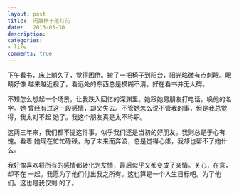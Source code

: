 ```yaml
---
layout: post
title:  闲敲棋子落灯花
date:   2013-03-30
description: 
categories:
- life
comments: true
---
```

下午看书，床上躺久了，觉得困倦。搬了一把椅子到阳台，阳光略微有点刺眼。眼睛好像
越来越近视了，看远处的东西总是模糊不清。好在看书并无大碍。


不知怎么想起一个场景，让我跌入回忆的深渊里。她跟她男朋友打电话，唤他的名字。她
曾经有过这一段感情，却又失去。不管她怎么说不管我的事，但是我总觉得，我太对不起
她了。我这个朋友真是太不称职。



这两三年来，我们都不提这件事。似乎我们还是当初的好朋友。我则总是于心有愧。看着
她现在忙忙碌碌，为了未来而奔波，总是觉得心疼，我却也帮不了她什么。


我好像喜欢将所有的感情都转化为友情，最后似乎又都变成了亲情。关心，在意，却不在
一起。我愿为了他们付出我之所有。这也算是一个人生目标吧。为了他们。这也是我仅剩
的了。
